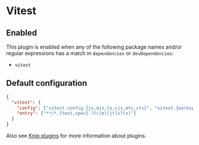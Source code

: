 # Vitest

## Enabled

This plugin is enabled when any of the following package names and/or regular expressions has a match in `dependencies`
or `devDependencies`:

- `vitest`

## Default configuration

```json
{
  "vitest": {
    "config": ["vitest.config.{js,mjs,ts,cjs,mts,cts}", "vitest.{workspace,projects}.{ts,js,json}"],
    "entry": ["**/*.{test,spec}.?(c|m)[jt]s?(x)"]
  }
}
```

Also see [Knip plugins][1] for more information about plugins.

[1]: https://github.com/webpro/knip/blob/main/README.md#plugins
